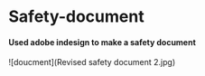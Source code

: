 # Safety-document


 #### Used adobe indesign to make a safety document
![doucment](Revised safety document 2.jpg)
